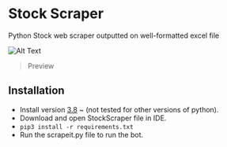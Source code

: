# Stock Scraper
Python Stock web scraper outputted on well-formatted excel file 

![Alt Text](https://im4.ezgif.com/tmp/ezgif-4-63cece4722.gif)

> Preview


## Installation
- Install version [3.8](https://www.python.org/downloads/release/python-380/) ~ (not tested for other versions of python).  
- Download and open StockScraper file in IDE.     
- `pip3 install -r requirements.txt` 
- Run the scrapeit.py file to run the bot.


